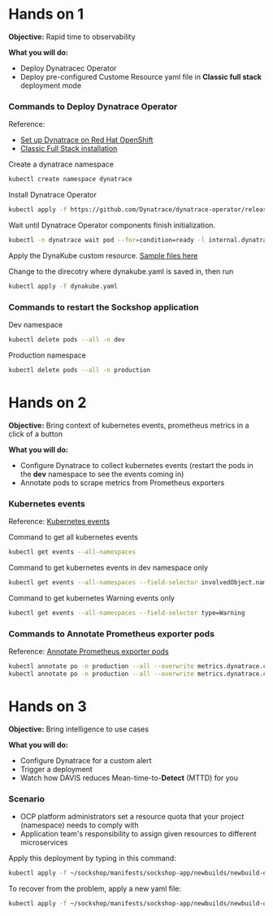 # Hands on 1

**Objective:** Rapid time to observability

**What you will do:**
- Deploy Dynatracec Operator
- Deploy pre-configured Custome Resource yaml file in **Classic full stack** deployment mode 

### Commands to Deploy Dynatrace Operator

Reference:
- [Set up Dynatrace on Red Hat OpenShift](https://www.dynatrace.com/support/help/setup-and-configuration/setup-on-container-platforms/openshift)
- [Classic Full Stack installation](https://www.dynatrace.com/support/help/setup-and-configuration/setup-on-container-platforms/openshift/set-up-ocp-monitoring)

Create a dynatrace namespace

```bash
kubectl create namespace dynatrace
```

Install Dynatrace Operator

```bash
kubectl apply -f https://github.com/Dynatrace/dynatrace-operator/releases/latest/download/kubernetes.yaml
```

Wait until Dynatrace Operator components finish initialization.

```bash
kubectl -n dynatrace wait pod --for=condition=ready -l internal.dynatrace.com/app=webhook --timeout=300s
```

Apply the DynaKube custom resource. [Sample files here](https://dt-url.net/dynakube-samples)

Change to the direcotry where dynakube.yaml is saved in, then run

```bash
kubectl apply -f dynakube.yaml
```

### Commands to restart the Sockshop application

Dev namespace

```bash
kubectl delete pods --all -n dev
```

Production namespace

```bash
kubectl delete pods --all -n production
```

# Hands on 2

**Objective:** Bring context of kubernetes events, prometheus metrics in a click of a button

**What you will do:**
- Configure Dynatrace to collect kubernetes events (restart the pods in the **dev** namespace to see the events coming in)
- Annotate pods to scrape metrics from Prometheus exporters 

### Kubernetes events

Reference: [Kubernetes events](https://www.dynatrace.com/support/help/how-to-use-dynatrace/infrastructure-monitoring/container-platform-monitoring/kubernetes-monitoring/monitor-events-kubernetes)

Command to get all kubernetes events

```bash
kubectl get events --all-namespaces
```

Command to get kubernetes events in dev namespace only

```bash
kubectl get events --all-namespaces --field-selector involvedObject.namespace=dev
```

Command to get kubernetes Warning events only

```bash
kubectl get events --all-namespaces --field-selector type=Warning
```

### Commands to Annotate Prometheus exporter pods

Reference: [Annotate Prometheus exporter pods](https://www.dynatrace.com/support/help/how-to-use-dynatrace/infrastructure-monitoring/container-platform-monitoring/kubernetes-monitoring/monitor-prometheus-metrics#annotate-prometheus-exporter-pods)

```bash
kubectl annotate po -n production --all --overwrite metrics.dynatrace.com/scrape=true
kubectl annotate po -n production --all --overwrite metrics.dynatrace.com/port=8080
```

# Hands on 3

**Objective:** Bring intelligence to use cases

**What you will do:**
- Configure Dynatrace for a custom alert
- Trigger a deployment
- Watch how DAVIS reduces Mean-time-to-**Detect** (MTTD) for you

### Scenario
- OCP platform administrators set a resource quota that your project (namespace) needs to comply with
- Application team's responsibility to assign given resources to different microservices

Apply this deployment by typing in this command:

```bash
kubectl apply -f ~/sockshop/manifests/sockshop-app/newbuilds/newbuild-quota.yml
```

To recover from the problem, apply a new yaml file:

```bash
kubectl apply -f ~/sockshop/manifests/sockshop-app/newbuilds/newbuild-quota-fix.yml
```

